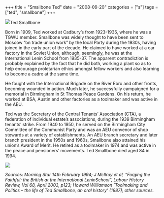 +++
title = "Smallbone Ted"
date = "2008-09-20"
categories = ["s"]
tags = ["ted", "smallbone"]
+++

![](http://79.170.40.183/grahamstevenson.me.uk/images/stories/smallbone%20ted003.jpg)Ted Smallbone

Born in 1909, Ted worked at Cadbury’s from 1923-1935, where he was a TGWU member. Smallbone was widely thought to have been sent to Moscow “on trade union work” by the local Party during the 1930s, having joined in the early part of the decade. He claimed to have worked at a car factory in the Soviet Union, although, seemingly, he was at the International Lenin School from 1935-37. The apparent contradiction is probably explained by the fact that he did both, working a plant so as to help encourage proletarian ethics amongst fellow workers and also learning to become a cadre at the same time.

He fought with the International Brigade on the River Ebro and other fronts, becoming wounded in action. Much later, he successfully campaigned for a memorial in Birmingham in St Thomas Peace Gardens. On his return, he worked at BSA, Austin and other factories as a toolmaker and was active in the AEU.

Ted was the Secretary of the Central Tenants’ Association (CTA), a federation of individual estate’s associations, during the 1939 Birmingham tenants’ strike. From 1940 to 1950, he served on the Birmingham City Committee of the Communist Party and was an AEU convenor of shop stewards at a variety of establishments. An AEU branch secretary and later branch president in the 1950s and 1960s, Smallbone also attained his union’s Award of Merit. He retired as a toolmaker in 1974 and was active in the peace and pensioners’ movements. Ted Smallbone died aged 84 in 1994.

![](http://79.170.40.183/grahamstevenson.me.uk/images/stories/smallbone%20ted006%20resized.jpg)

_Sources: Morning Star 14th February 1994; J McIlroy et al, “Forging the Faithful: the British at the International LeninSchool”, Labour History Review, Vol 68, April 2003, p123; Howard Williamson \`Toolmaking and Politics – the life of Ted Smallbone, an oral history’ (1987); other sources._
